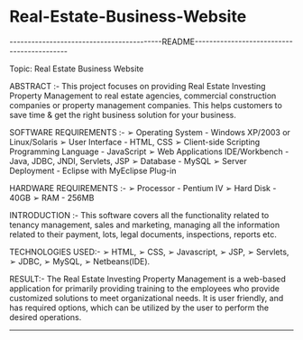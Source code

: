# Real-Estate-Business-Website
------------------------------------------README-------------------------------------------

Topic: Real Estate Business Website

ABSTRACT :-
This project focuses on providing Real Estate Investing Property Management to real estate
agencies, commercial construction companies or property management companies. This helps
customers to save time & get the right business solution for your business.

SOFTWARE REQUIREMENTS :-
➢ Operating System - Windows XP/2003 or Linux/Solaris
➢ User Interface - HTML, CSS
➢ Client-side Scripting Programming Language - JavaScript
➢ Web Applications IDE/Workbench - Java, JDBC, JNDI, Servlets, JSP
➢ Database - MySQL
➢ Server Deployment - Eclipse with MyEclipse Plug-in

HARDWARE REQUIREMENTS :-
➢ Processor - Pentium IV
➢ Hard Disk - 40GB
➢ RAM - 256MB

INTRODUCTION :-
This software covers all the functionality related to tenancy management, sales and marketing,
managing all the information related to their payment, lots, legal documents, inspections,
reports etc.

TECHNOLOGIES USED:-
➢ HTML,
➢ CSS,
➢ Javascript,
➢ JSP,
➢ Servlets,
➢ JDBC,
➢ MySQL,
➢ Netbeans(IDE).

RESULT:-
The Real Estate Investing Property Management is a web-based application for primarily
providing training to the employees who provide customized solutions to meet organizational
needs. It is user friendly, and has required options, which can be utilized by the user to perform
the desired operations.

------------------------------------------------------------------------------------------------------------------------------
